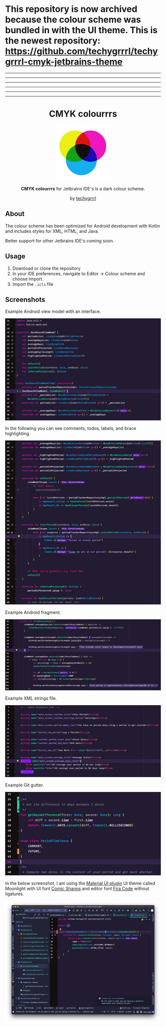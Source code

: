 # This repository is now archived because the colour scheme was bundled in with the UI theme. This is the newest repository: https://github.com/techygrrrl/techygrrrl-cmyk-jetbrains-theme

---
---
---
---
---
---

<h1 align="center">CMYK colourrrs</h1>

<p align="center">
  <img src="cmyk-logo.png" width="180" style="display: inline-block; width: 180px" />
</p>

<p align="center">
  <strong>CMYK colourrrs</strong> for Jetbrains IDE's is a dark colour scheme.
</p>
<p align="center">
  by <a href="https://techygrrrl.stream">techygrrrl</a>
</p>


## About

The colour scheme has been optimized for Android development with Kotlin and includes styles for XML, HTML, and Java.

Better support for other Jetbrains IDE's coming soon.


## Usage

1. Download or clone the repository
2. In your IDE preferences, navigate to Editor &rarr; Colour scheme and choose Import.
3. Import the `.icls` file


## Screenshots

Example Android view model with an interface.

![](screenshots/kotlin-01.png)

In the following you can see comments, todos, labels, and brace highlighting.

![](screenshots/kotlin-02.png)

Example Android fragment.

![](screenshots/kotlin-03.png)

Example XML strings file.

![](screenshots/xml-01.png)

Example Git gutter.

![](screenshots/git-gutter-01.png)


In the below screenshot, I am using the [Material UI plugin](https://plugins.jetbrains.com/plugin/8006-material-theme-ui) UI theme called Moonlight with UI font [Comic Shanns](https://github.com/shannpersand/comic-shanns) and editor font [Fira Code](https://github.com/tonsky/FiraCode) without ligatures.

![](screenshots/kotlin-04-editor-material-moonlight.png)
